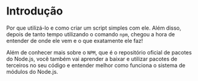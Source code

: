 # Introdução
Por que utilizá-lo e como criar um script simples com ele. Além disso, depois de tanto tempo utilizando o comando `npm`, chegou a hora de entender de onde ele vem e o que exatamente ele faz!

Além de conhecer mais sobre o `NPM`, que é o repositório oficial de pacotes do Node.js, você também vai aprender a baixar e utilizar pacotes de terceiros no seu código e entender melhor como funciona o sistema de módulos do Node.js.
